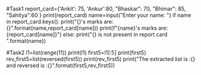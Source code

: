 
#Task1
report_card={'Ankit': 75, 'Ankur':80, "Bhaskar": 70, "Bhimar": 85, "Sahitya":60 }
print(report_card)
name=input("Enter your name: ")
if name in report_card.keys():
    print("{}'s marks are: {}".format(name,report_card[name]))
    print(f"{name}'s marks are: {report_card[name]}")
else:
    print("{} is not present in report card ".format(name))


#Task2
l1=list(range(11))
print(l1)
first5=l1[:5]
print(first5)
rev_first5=list(reversed(first5))
print(rev_first5)
print("The extracted list is :{} and reversed is :{}".format(first5,rev_first5))
